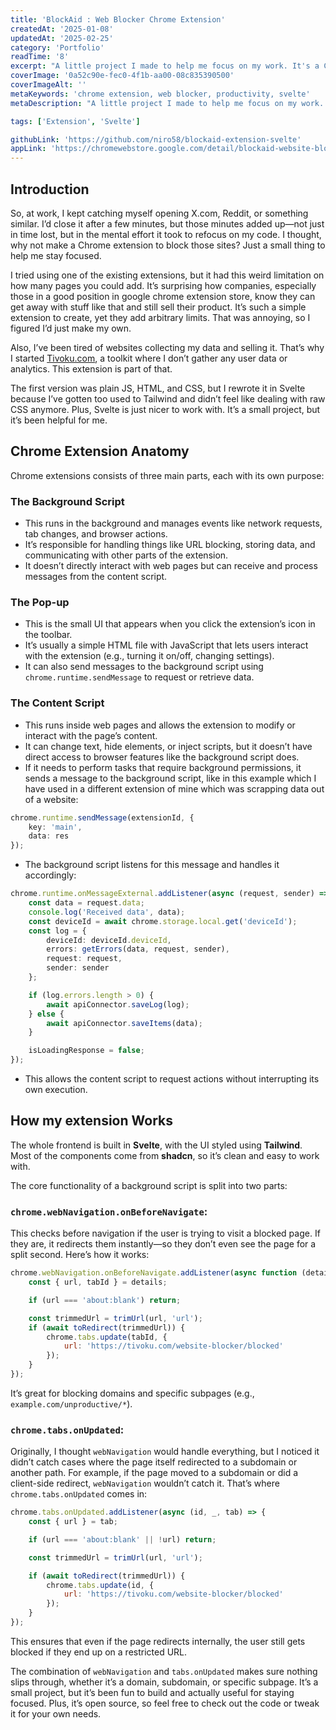 ```yaml
---
title: 'BlockAid : Web Blocker Chrome Extension'
createdAt: '2025-01-08'
updatedAt: '2025-02-25'
category: 'Portfolio'
readTime: '8'
excerpt: "A little project I made to help me focus on my work. It's a Chrome extension that blocks websites when you are working or just forever."
coverImage: '0a52c90e-fec0-4f1b-aa00-08c835390500'
coverImageAlt: ''
metaKeywords: 'chrome extension, web blocker, productivity, svelte'
metaDescription: "A little project I made to help me focus on my work. It's a Chrome extension that blocks websites when you are working or just forever."

tags: ['Extension', 'Svelte']

githubLink: 'https://github.com/niro58/blockaid-extension-svelte'
appLink: 'https://chromewebstore.google.com/detail/blockaid-website-blocker/cginnmmbhcfboaliincmendnddelbdbf'
---
```


## Introduction

So, at work, I kept catching myself opening X.com, Reddit, or something similar. I’d close it after a few minutes, but those minutes added up—not just in time lost, but in the mental effort it took to refocus on my code. I thought, why not make a Chrome extension to block those sites? Just a small thing to help me stay focused.

I tried using one of the existing extensions, but it had this weird limitation on how many pages you could add. It’s surprising how companies, especially those in a good position in google chrome extension store, know they can get away with stuff like that and still sell their product. It’s such a simple extension to create, yet they add arbitrary limits. That was annoying, so I figured I’d just make my own.

Also, I’ve been tired of websites collecting my data and selling it. That’s why I started [Tivoku.com](https://tivoku.com), a toolkit where I don’t gather any user data or analytics. This extension is part of that.

The first version was plain JS, HTML, and CSS, but I rewrote it in Svelte because I’ve gotten too used to Tailwind and didn’t feel like dealing with raw CSS anymore. Plus, Svelte is just nicer to work with. It’s a small project, but it’s been helpful for me.

## Chrome Extension Anatomy

Chrome extensions consists of three main parts, each with its own purpose:

### **The Background Script**

- This runs in the background and manages events like network requests, tab changes, and browser actions.
- It’s responsible for handling things like URL blocking, storing data, and communicating with other parts of the extension.
- It doesn’t directly interact with web pages but can receive and process messages from the content script.

### **The Pop-up**

- This is the small UI that appears when you click the extension’s icon in the toolbar.
- It’s usually a simple HTML file with JavaScript that lets users interact with the extension (e.g., turning it on/off, changing settings).
- It can also send messages to the background script using `chrome.runtime.sendMessage` to request or retrieve data.

### **The Content Script**

- This runs inside web pages and allows the extension to modify or interact with the page’s content.
- It can change text, hide elements, or inject scripts, but it doesn’t have direct access to browser features like the background script does.
- If it needs to perform tasks that require background permissions, it sends a message to the background script, like in this example which I have used in a different extension of mine which was scrapping data out of a website:

```ts twoslash
chrome.runtime.sendMessage(extensionId, {
	key: 'main',
	data: res
});
```

- The background script listens for this message and handles it accordingly:

```ts twoslash
chrome.runtime.onMessageExternal.addListener(async (request, sender) => {
	const data = request.data;
	console.log('Received data', data);
	const deviceId = await chrome.storage.local.get('deviceId');
	const log = {
		deviceId: deviceId.deviceId,
		errors: getErrors(data, request, sender),
		request: request,
		sender: sender
	};

	if (log.errors.length > 0) {
		await apiConnector.saveLog(log);
	} else {
		await apiConnector.saveItems(data);
	}

	isLoadingResponse = false;
});
```

- This allows the content script to request actions without interrupting its own execution.

## How my extension Works

The whole frontend is built in **Svelte**, with the UI styled using **Tailwind**. Most of the components come from **shadcn**, so it’s clean and easy to work with.

The core functionality of a background script is split into two parts:

### **`chrome.webNavigation.onBeforeNavigate`**:

This checks before navigation if the user is trying to visit a blocked page. If they are, it redirects them instantly—so they don’t even see the page for a split second. Here’s how it works:

```js
chrome.webNavigation.onBeforeNavigate.addListener(async function (details) {
	const { url, tabId } = details;

	if (url === 'about:blank') return;

	const trimmedUrl = trimUrl(url, 'url');
	if (await toRedirect(trimmedUrl)) {
		chrome.tabs.update(tabId, {
			url: 'https://tivoku.com/website-blocker/blocked'
		});
	}
});
```

It’s great for blocking domains and specific subpages (e.g., `example.com/unproductive/*`).

### **`chrome.tabs.onUpdated`**:

Originally, I thought `webNavigation` would handle everything, but I noticed it didn’t catch cases where the page itself redirected to a subdomain or another path. For example, if the page moved to a subdomain or did a client-side redirect, `webNavigation` wouldn’t catch it. That’s where `chrome.tabs.onUpdated` comes in:

```js
chrome.tabs.onUpdated.addListener(async (id, _, tab) => {
	const { url } = tab;

	if (url === 'about:blank' || !url) return;

	const trimmedUrl = trimUrl(url, 'url');

	if (await toRedirect(trimmedUrl)) {
		chrome.tabs.update(id, {
			url: 'https://tivoku.com/website-blocker/blocked'
		});
	}
});
```

This ensures that even if the page redirects internally, the user still gets blocked if they end up on a restricted URL.

The combination of `webNavigation` and `tabs.onUpdated` makes sure nothing slips through, whether it’s a domain, subdomain, or specific subpage. It’s a small project, but it’s been fun to build and actually useful for staying focused. Plus, it’s open source, so feel free to check out the code or tweak it for your own needs.
